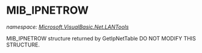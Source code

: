 ﻿# MIB_IPNETROW
_namespace: <a href="#" onClick="load('/docs/Microsoft.VisualBasic.Net.LANTools/index.md')">Microsoft.VisualBasic.Net.LANTools</a>_

MIB_IPNETROW structure returned by GetIpNetTable
 DO NOT MODIFY THIS STRUCTURE.





